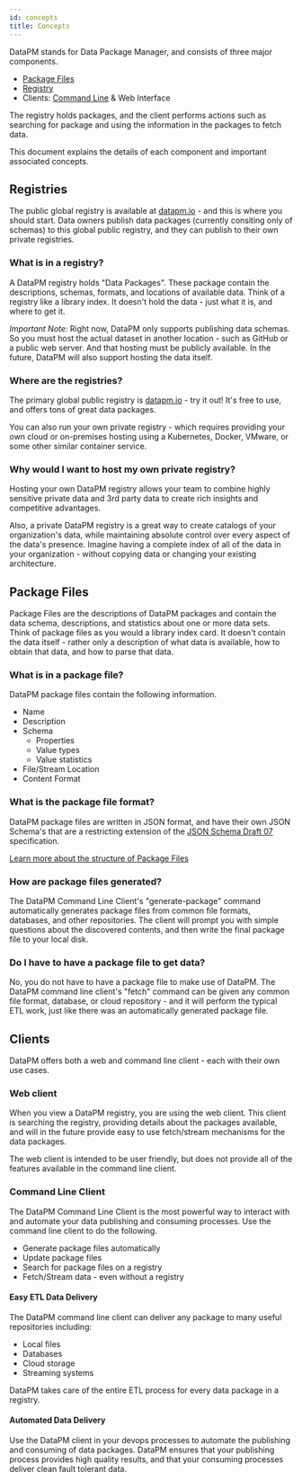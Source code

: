 ```yaml
---
id: concepts
title: Concepts
---
```


DataPM stands for Data Package Manager, and consists of three major components.

-   [Package Files](package-files.md)
-   [Registry](registry.md)
-   Clients: [Command Line](command-line-client.md) & Web Interface

The registry holds packages, and the client performs actions such as searching for package and using the information in the packages to fetch data.

This document explains the details of each component and important associated concepts.

## Registries

The public global registry is available at [datapm.io](https://datapm.io) - and this is where you should start. Data owners publish data packages (currently consiting only of schemas) to this global public registry, and they can publish to their own private registries.

### What is in a registry?

A DataPM registry holds "Data Packages". These package contain the descriptions, schemas, formats, and locations of available data. Think of a registry like a library index. It doesn't hold the data - just what it is, and where to get it.

_Important Note:_ Right now, DataPM only supports publishing data schemas. So you must host the actual dataset in another location - such as GitHub or a public web server. And that hosting must be publicly available. In the future, DataPM will also support hosting the data itself.

### Where are the registries?

The primary global public registry is [datapm.io](https://datapm.io) - try it out! It's free to use, and offers tons of great data packages.

You can also run your own private registry - which requires providing your own cloud or on-premises hosting using a Kubernetes, Docker, VMware, or some other similar container service.

### Why would I want to host my own private registry?

Hosting your own DataPM registry allows your team to combine highly sensitive private data and 3rd party data to create rich insights and competitive advantages.

Also, a private DataPM registry is a great way to create catalogs of your organization's data, while maintaining absolute control over every aspect of the data's presence. Imagine having a complete index of all of the data in your organization - without copying data or changing your existing architecture.

## Package Files

Package Files are the descriptions of DataPM packages and contain the data schema, descriptions, and statistics about one or more data sets. Think of package files as you would a library index card. It doesn't contain the data itself - rather only a description of what data is available, how to obtain that data, and how to parse that data.

### What is in a package file?

DataPM package files contain the following information.

-   Name
-   Description
-   Schema
    -   Properties
    -   Value types
    -   Value statistics
-   File/Stream Location
-   Content Format

### What is the package file format?

DataPM package files are written in JSON format, and have their own JSON Schema's that are a restricting extension of the [JSON Schema Draft 07]() specification.

[Learn more about the structure of Package Files](package-files.md)

### How are package files generated?

The DataPM Command Line Client's "generate-package" command automatically generates package files from common file formats, databases, and other repositories. The client will prompt you with simple questions about the discovered contents, and then write the final package file to your local disk.

### Do I have to have a package file to get data?

No, you do not have to have a package file to make use of DataPM. The DataPM command line client's "fetch" command can be given any common file format, database, or cloud repository - and it will perform the typical ETL work, just like there was an automatically generated package file.

## Clients

DataPM offers both a web and command line client - each with their own use cases.

### Web client

When you view a DataPM registry, you are using the web client. This client is searching the registry, providing details about the packages available, and will in the future provide easy to use fetch/stream mechanisms for the data packages.

The web client is intended to be user friendly, but does not provide all of the features available in the command line client.

### Command Line Client

The DataPM Command Line Client is the most powerful way to interact with and automate your data publishing and consuming processes. Use the command line client to do the following.

-   Generate package files automatically
-   Update package files
-   Search for package files on a registry
-   Fetch/Stream data - even without a registry

#### Easy ETL Data Delivery

The DataPM command line client can deliver any package to many useful repositories including:

-   Local files
-   Databases
-   Cloud storage
-   Streaming systems

DataPM takes care of the entire ETL process for every data package in a registry.

#### Automated Data Delivery

Use the DataPM client in your devops processes to automate the publishing and consuming of data packages. DataPM ensures that your publishing process provides high quality results, and that your consuming processes deliver clean fault tolerant data.
